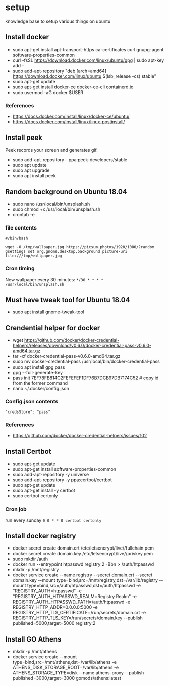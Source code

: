 # setup
knowledge base to setup various things on ubuntu

## Install docker

- sudo apt-get install apt-transport-https ca-certificates curl gnupg-agent software-properties-common
- curl -fsSL https://download.docker.com/linux/ubuntu/gpg | sudo apt-key add -
- sudo add-apt-repository "deb [arch=amd64] https://download.docker.com/linux/ubuntu $(lsb_release -cs) stable"
- sudo apt-get update
- sudo apt-get install docker-ce docker-ce-cli containerd.io
- sudo usermod -aG docker $USER

### References

- https://docs.docker.com/install/linux/docker-ce/ubuntu/
- https://docs.docker.com/install/linux/linux-postinstall/

## Install peek

Peek records your screen and generates gif.

- sudo add-apt-repository - ppa:peek-developers/stable
- sudo apt update
- sudo apt upgrade
- sudo apt install peek

## Random background on Ubuntu 18.04

- sudo nano /usr/local/bin/unsplash.sh
- sudo chmod +x /usr/local/bin/unsplash.sh
- crontab -e

### file contents

```
#/bin/bash

wget -O /tmp/wallpaper.jpg https://picsum.photos/1920/1080/?random
gsettings set org.gnome.desktop.background picture-uri file:///tmp/wallpaper.jpg
```
### Cron timing

New wallpaper every 30 minutes: `*/30 * * * * /usr/local/bin/unsplash.sh`

## Must have tweak tool for Ubuntu 18.04

- sudo apt install gnome-tweak-tool

## Crendential helper for docker

- wget https://github.com/docker/docker-credential-helpers/releases/download/v0.6.0/docker-credential-pass-v0.6.0-amd64.tar.gz
- tar -xf docker-credential-pass-v0.6.0-amd64.tar.gz
- sudo mv docker-credential-pass /usr/local/bin/docker-credential-pass
- sudo apt install gpg pass
- gpg --full-generate-key
- pass init 7EF78FB814C2FEFEFEF1DF76B7DCB97DB7174C52 # copy id from the former command
- nano ~/.docker/config.json

### Config.json contents

```
"credsStore": "pass"
```

### References

- https://github.com/docker/docker-credential-helpers/issues/102

## Install Certbot

- sudo apt-get update
- sudo apt-get install software-properties-common
- sudo add-apt-repository -y universe
- sudo add-apt-repository -y ppa:certbot/certbot
- sudo apt-get update
- sudo apt-get install -y certbot 
- sudo certbot certonly

### Cron job

run every sunday `0 0 * * 0 certbot certonly`

## Install docker registry

- docker secret create domain.crt /etc/letsencrypt/live/<DOMAIN>/fullchain.pem
- docker secret create domain.key /etc/letsencrypt/live/<DOMAIN>/privkey.pem
- sudo mkdir /auth
- docker run --entrypoint htpasswd registry:2 -Bbn <USER> <PASSWORD> > /auth/htpasswd
- mkdir -p /mnt/registry
- docker service create --name registry --secret domain.crt --secret domain.key --mount type=bind,src=/mnt/registry,dst=/var/lib/registry --mount type=bind,src=/auth/htpasswd,dst=/auth/htpasswd -e "REGISTRY_AUTH=htpasswd" -e "REGISTRY_AUTH_HTPASSWD_REALM=Registry Realm" -e REGISTRY_AUTH_HTPASSWD_PATH=/auth/htpasswd -e REGISTRY_HTTP_ADDR=0.0.0.0:5000 -e REGISTRY_HTTP_TLS_CERTIFICATE=/run/secrets/domain.crt -e REGISTRY_HTTP_TLS_KEY=/run/secrets/domain.key --publish published=5000,target=5000 registry:2

## Install GO Athens

- mkdir -p /mnt/athens
- docker service create --mount type=bind,src=/mnt/athens,dst=/var/lib/athens -e ATHENS_DISK_STORAGE_ROOT=/var/lib/athens -e ATHENS_STORAGE_TYPE=disk --name athens-proxy --publish published=3000,target=3000 gomods/athens:latest